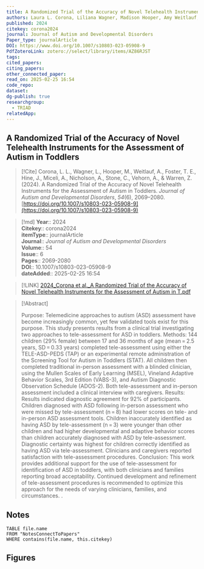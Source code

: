 ```yaml
---
title: A Randomized Trial of the Accuracy of Novel Telehealth Instruments for the Assessment of Autism in Toddlers
authors: Laura L. Corona, Liliana Wagner, Madison Hooper, Amy Weitlauf, Tori E. Foster, Jeffrey Hine, Alexandra Miceli, Amy Nicholson, Caitlin Stone, Alison Vehorn, Zachary Warren
published: 2024
citekey: corona2024
journal: Journal of Autism and Developmental Disorders
Paper_type: journalArticle
DOI: https://www.doi.org/10.1007/s10803-023-05908-9
PdfZoteroLink: zotero://select/library/items/AZ86RJST
tags: 
cited_papers: 
citing_papers: 
other_connected_paper: 
read_on: 2025-02-25 16:54
code_repo: 
dataset: 
dg-publish: true
researchgroup:
  - TRIAD
relatedApp:
---
```


## A Randomized Trial of the Accuracy of Novel Telehealth Instruments for the Assessment of Autism in Toddlers

> [!Cite]
> Corona, L. L., Wagner, L., Hooper, M., Weitlauf, A., Foster, T. E., Hine, J., Miceli, A., Nicholson, A., Stone, C., Vehorn, A., & Warren, Z. (2024). A Randomized Trial of the Accuracy of Novel Telehealth Instruments for the Assessment of Autism in Toddlers. _Journal of Autism and Developmental Disorders_, _54_(6), 2069–2080. [https://doi.org/10.1007/s10803-023-05908-9](https://doi.org/10.1007/s10803-023-05908-9)


>[!md]
> **Year**:: 2024   
> **Citekey**:: corona2024  
> **itemType**:: journalArticle  
> **Journal**:: *Journal of Autism and Developmental Disorders*  
> **Volume**:: 54  
> **Issue**:: 6   
> **Pages**:: 2069-2080  
> **DOI**:: 10.1007/s10803-023-05908-9    
> **dateAdded**:: 2025-02-25 16:54

> [!LINK] 
> [2024_Corona et al._A Randomized Trial of the Accuracy of Novel Telehealth Instruments for the Assessment of Autism in T.pdf](zotero://select/library/items/TMS46R3V)

> [!Abstract]
>
> Purpose: Telemedicine approaches to autism (ASD) assessment have become increasingly common, yet few validated tools exist for this purpose. This study presents results from a clinical trial investigating two approaches to tele-assessment for ASD in toddlers. Methods: 144 children (29% female) between 17 and 36 months of age (mean = 2.5 years, SD = 0.33 years) completed tele-assessment using either the TELE-ASD-PEDS (TAP) or an experimental remote administration of the Screening Tool for Autism in Toddlers (STAT). All children then completed traditional in-person assessment with a blinded clinician, using the Mullen Scales of Early Learning (MSEL), Vineland Adaptive Behavior Scales, 3rd Edition (VABS-3), and Autism Diagnostic Observation Schedule (ADOS-2). Both tele-assessment and in-person assessment included a clinical interview with caregivers. Results: Results indicated diagnostic agreement for 92% of participants. Children diagnosed with ASD following in-person assessment who were missed by tele-assessment (n = 8) had lower scores on tele- and in-person ASD assessment tools. Children inaccurately identified as having ASD by tele-assessment (n = 3) were younger than other children and had higher developmental and adaptive behavior scores than children accurately diagnosed with ASD by tele-assessment. Diagnostic certainty was highest for children correctly identified as having ASD via tele-assessment. Clinicians and caregivers reported satisfaction with tele-assessment procedures. Conclusion: This work provides additional support for the use of tele-assessment for identification of ASD in toddlers, with both clinicians and families reporting broad acceptability. Continued development and refinement of tele-assessment procedures is recommended to optimize this approach for the needs of varying clinicians, families, and circumstances.
>.
> 


## Notes

```dataview 
TABLE file.name 
FROM "NotesConnectToPapers" 
WHERE contains(file.name, this.citekey)
```



## Figures

